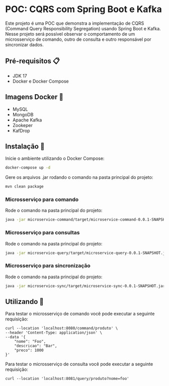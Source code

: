 # POC: CQRS com Spring Boot e Kafka


Este projeto é uma POC que demonstra a implementação de CQRS (Command Query Responsibility
Segregation) usando Spring Boot e Kafka. Nesse projeto será possível
observar o comportamento de um microsserviço de comando, outro de consulta
e outro responsável por sincronizar dados.

## Pré-requisitos 📋

- JDK 17
- Docker e Docker Compose

## Imagens Docker 🐳
- MySQL
- MongoDB
- Apache Kafka
- Zookeper
- KafDrop

## Instalação 🔧

Inicie o ambiente utilizando o Docker Compose:
```sh
docker-compose up -d
```

Gere os arquivos .jar rodando o comando na pasta principal do projeto:
```sh
mvn clean package
```

### Microsserviço para comando

Rode o comando na pasta principal do projeto: 
```bash
java -jar microservice-command/target/microservice-command-0.0.1-SNAPSHOT.jar
```

### Microsserviço para consultas

Rode o comando na pasta principal do projeto:
```bash
java -jar microservice-query/target/microservice-query-0.0.1-SNAPSHOT.jar
```

### Microsserviço para sincronização

Rode o comando na pasta principal do projeto:
```bash
java -jar microservice-sync/target/microservice-sync-0.0.1-SNAPSHOT.jar
```

## Utilizando 🚀

Para testar o microsserviço de comando você pode executar a seguinte requisição:
````
curl --location 'localhost:8080/command/produto' \
--header 'Content-Type: application/json' \
--data '{
    "nome": "Foo",
    "descricao": "Bar",
    "preco": 1000
}'
````


Para testar o microsserviço de consulta você pode executar a seguinte requisição:
````
curl --location 'localhost:8081/query/produto?nome=foo'
````
